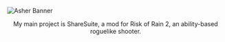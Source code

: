 ![Asher Banner](https://i.imgur.com/V4DkbU4.png)

<p align="center">My main project is ShareSuite, a mod for Risk of Rain 2, an ability-based roguelike shooter.
